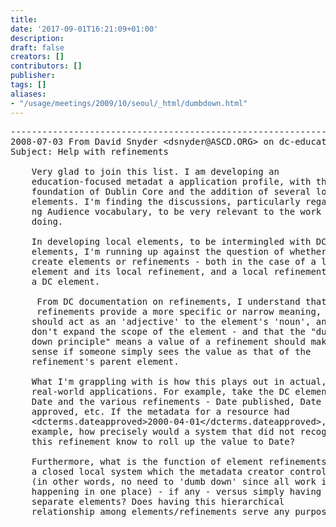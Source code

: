 ```yaml
---
title: 
date: '2017-09-01T16:21:09+01:00'
description: 
draft: false
creators: []
contributors: []
publisher: 
tags: []
aliases:
- "/usage/meetings/2009/10/seoul/_html/dumbdown.html"
---
```


<pre>
----------------------------------------------------------------------
2008-07-03 From David Snyder &lt;dsnyder@ASCD.ORG&gt; on dc-education
Subject: Help with refinements

    Very glad to join this list. I am developing an
    education-focused metadat a application profile, with the
    foundation of Dublin Core and the addition of several local
    elements. I'm finding the discussions, particularly regardi
    ng Audience vocabulary, to be very relevant to the work I'm
    doing.

    In developing local elements, to be intermingled with DC
    elements, I'm running up against the question of whether to
    create elements or refinements - both in the case of a local
    element and its local refinement, and a local refinement to
    a DC element.

     From DC documentation on refinements, I understand that the
     refinements provide a more specific or narrow meaning,
    should act as an 'adjective' to the element's 'noun', and
    don't expand the scope of the element - and that the "dumb
    down principle" means a value of a refinement should make
    sense if someone simply sees the value as that of the
    refinement's parent element.

    What I'm grappling with is how this plays out in actual,
    real-world applications. For example, take the DC element
    Date and the various refinements - Date published, Date
    approved, etc. If the metadata for a resource had
    &lt;dcterms.dateapproved&gt;2000-04-01&lt;/dcterms.dateapproved&gt;, for
    example, how precisely would a system that did not recognize
    this refinement know to roll up the value to Date?

    Furthermore, what is the function of element refinements in
    a closed local system which the metadata creator controls
    (in other words, no need to 'dumb down' since all work is
    happening in one place) - if any - versus simply having
    separate elements? Does having this hierarchical
    relationship among elements/refinements serve any purpose?

</pre>
